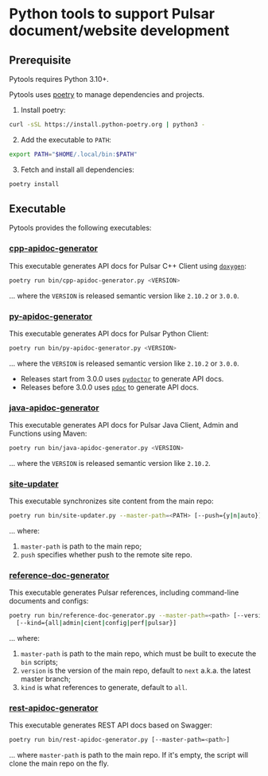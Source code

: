 <!--

    Licensed to the Apache Software Foundation (ASF) under one
    or more contributor license agreements.  See the NOTICE file
    distributed with this work for additional information
    regarding copyright ownership.  The ASF licenses this file
    to you under the Apache License, Version 2.0 (the
    "License"); you may not use this file except in compliance
    with the License.  You may obtain a copy of the License at

      http://www.apache.org/licenses/LICENSE-2.0

    Unless required by applicable law or agreed to in writing,
    software distributed under the License is distributed on an
    "AS IS" BASIS, WITHOUT WARRANTIES OR CONDITIONS OF ANY
    KIND, either express or implied.  See the License for the
    specific language governing permissions and limitations
    under the License.

-->

# Python tools to support Pulsar document/website development

## Prerequisite

Pytools requires Python 3.10+.

Pytools uses [poetry](https://python-poetry.org/) to manage dependencies and projects.

1. Install poetry:

```bash
curl -sSL https://install.python-poetry.org | python3 -
```

2. Add the executable to `PATH`:

```bash
export PATH="$HOME/.local/bin:$PATH"
```

3. Fetch and install all dependencies:

```bash
poetry install
```

## Executable

Pytools provides the following executables:

### [cpp-apidoc-generator](bin/cpp-apidoc-generator.py)

This executable generates API docs for Pulsar C++ Client using [`doxygen`](https://doxygen.nl/):

```bash
poetry run bin/cpp-apidoc-generator.py <VERSION>
```

... where the `VERSION` is released semantic version like `2.10.2` or `3.0.0`.

### [py-apidoc-generator](bin/py-apidoc-generator.py)

This executable generates API docs for Pulsar Python Client:

```bash
poetry run bin/py-apidoc-generator.py <VERSION>
```

... where the `VERSION` is released semantic version like `2.10.2` or `3.0.0`.

* Releases start from 3.0.0 uses [`pydoctor`](https://github.com/twisted/pydoctor) to generate API docs.
* Releases before 3.0.0 uses [`pdoc`](https://github.com/mitmproxy/pdoc) to generate API docs.

### [java-apidoc-generator](bin/java-apidoc-generator.py)

This executable generates API docs for Pulsar Java Client, Admin and Functions using Maven:

```bash
poetry run bin/java-apidoc-generator.py <VERSION>
```

... where the `VERSION` is released semantic version like `2.10.2`.

### [site-updater](bin/site-updater.py)

This executable synchronizes site content from the main repo:

```bash
poetry run bin/site-updater.py --master-path=<PATH> [--push={y|n|auto}]
```

... where:

1. `master-path` is path to the main repo;
2. `push` specifies whether push to the remote site repo.

### [reference-doc-generator](bin/reference-doc-generator.py)

This executable generates Pulsar references, including command-line documents and configs:

```bash
poetry run bin/reference-doc-generator.py --master-path=<path> [--version=<VERSION>]
  [--kind={all|admin|cient|config|perf|pulsar}]
```

... where:

1. `master-path` is path to the main repo, which must be built to execute the `bin` scripts;
2. `version` is the version of the main repo, default to `next` a.k.a. the latest master branch;
3. `kind` is what references to generate, default to `all`.

### [rest-apidoc-generator](bin/rest-apidoc-generator.py)

This executable generates REST API docs based on Swagger:

```bash
poetry run bin/rest-apidoc-generator.py [--master-path=<path>]
```

... where `master-path` is path to the main repo. If it's empty, the script will clone the main repo on the fly.
